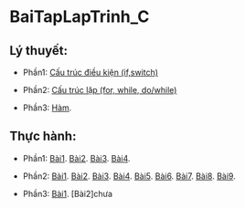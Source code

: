 # BaiTapLapTrinh_C
## Lý thuyết: 

- Phần1: [Cấu trúc điều kiện (if,switch)](https://hoctructuyencntt.github.io/NNLT/Bai03.html)

- Phần2: [Cấu trúc lặp (for, while, do/while)](https://hoctructuyencntt.github.io/NNLT/Bai04.html)

- Phần3: [Hàm](https://hoctructuyencntt.github.io/NNLT/Bai05.html).

## Thực hành:

- Phần1: 
[Bài1](https://www.jdoodle.com/embed/v0/5AUi).
[Bài2](https://www.jdoodle.com/embed/v0/5AWm).
[Bài3](https://www.jdoodle.com/embed/v0/5G1T).
[Bài4](https://www.jdoodle.com/embed/v0/5B1Z).

- Phần2:
[Bài1](https://www.jdoodle.com/embed/v0/5D7T).
[Bài2](https://www.jdoodle.com/embed/v0/5G2p).
[Bài3](https://www.jdoodle.com/embed/v0/5D8O).
[Bài4](https://www.jdoodle.com/embed/v0/5D9l).
[Bài5](https://www.jdoodle.com/embed/v0/5Dqn).
[Bài6](https://www.jdoodle.com/embed/v0/5G2t).
[Bài7](https://www.jdoodle.com/embed/v0/5DeA).
[Bài8](https://www.jdoodle.com/embed/v0/5Dpz).
[Bài9](https://www.jdoodle.com/embed/v0/5DpI).

- Phần3:
[Bài1](https://www.jdoodle.com/embed/v0/5HBy).
[Bài2]chưa
